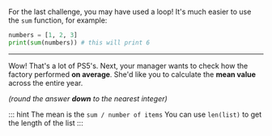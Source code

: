 
For the last challenge, you may have used a loop!
It's much easier to use the `sum` function, for example:
```python
numbers = [1, 2, 3]
print(sum(numbers)) # this will print 6
```

---

Wow! That's a lot of PS5's. Next, your manager wants to check how the factory performed **on average**. She'd like you to calculate the **mean value** across the entire year.

*(round the answer **down** to the nearest integer)*

::: hint
The mean is the `sum / number of items`
You can use `len(list)` to get the length of the list
:::

